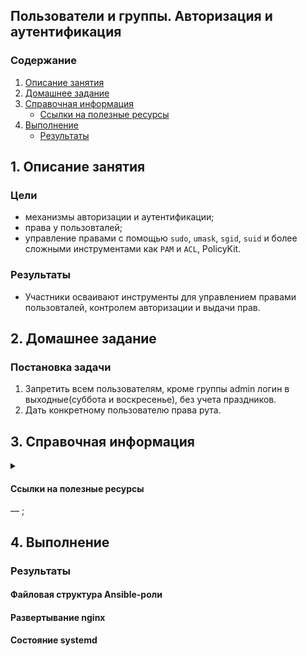 ## Пользователи и группы. Авторизация и аутентификация
### Содержание
1. [Описание занятия](#description)  
2. [Домашнее задание](#homework)  
3. [Справочная информация](#info)  
    - [Ссылки на полезные ресурсы](#links)
4. [Выполнение](#exec)  
    - [Результаты](#result)   

## 1. Описание занятия <a name="description"></a>
### Цели
- механизмы авторизации и аутентификации;  
- права у пользовталей;  
- управление правами с помощью `sudo`, `umask`, `sgid`, `suid` и более сложными инструментами как `PAM` и `ACL`, PolicyKit.  

### Результаты  
- Участники осваивают инструменты для управлением правами пользовталей, контролем авторизации и выдачи прав.  

## 2. Домашнее задание  <a name="homework"></a>
### Постановка задачи
1. Запретить всем пользователям, кроме группы admin логин в выходные(суббота и воскресенье), без учета праздников.  
2. Дать конкретному пользователю права рута.  

## 3. Справочная информация <a name="info"></a>  

<details>
    <summary></summary>

### Основные термины и определения

- `Аутентификация` — процесс подтверждения пользователем своей “подлинности”. Ввод логина и пароля.  
- `Авторизация` — процесс наделения пользователя правами (предоставления доступа к каким-либо объектам).  
- `Аккаунтинг` — запись информации о произошедших событиях.  

`UID` — организационное разделение, при котором существуют две группы пользователей: одна группа — для демонов, другая — для &laquoживых&raquo пользователей; определяется в `/etc/login.defs` и используется в системных утилитах работы с пользователями и группами.  

### PAM

`PAM` — библиотека, реализующая возможность `AAA` с помощью стандартизированных динамически подгружаемых модулей; конфигурируется в `/etc/pam.d`.  

Аутентификация:  
- `pam_unix` — аутентификация в `/etc/passwd`;  
- `pam_userdb` — аутентификация против (against) BDB-файла;  
- `pam_rootok` — разрешение root’у всего.  
Авторизация:  
- `pam_wheel` — авторизация для сервиса с использованием группы `wheel`.   


###

| Флаг     | Владелец | Группа | Остальные |
|:---------|:---------|:-------|:----------|
| `-`      | `rwx`    | `rwx`  |  `rwx`    |

| oct | bin | mask |
|:----|:----|:-----|
| 0   | 000 | ---  |
| 1   | 001 | --x  |
| 2   | 010 | -w-  |
| 3   | 011 | -wx  |
| 4   | 100 | r--  |
| 5   | 101 | r-x  |
| 6   | 110 | rw-  |
| 7   | 111 | rwx  |

`SUID`, `SGID`  
- Восьмеричные значения для `SUID` и `SGID`: 4000 и 2000.  
- Символьные: `u+s` и `g+s`.  
Для исполняемого файла:  
- Файл будет исполняться с `UID`/`GID` владельца файла.  
Для директории:  
- все созданные в ней файлы будут наследовать `UID`/`GID` директории.  
`Sticky bit`  
- Восьмеричные значения для `sticky bit` - 1000.  
- Символьные: `+t`.  
Для директории:  
- Каталог с установленным `sticky`-битом означает, что удалить файл из этого каталога может только владелец файла или суперпользователь.






###
`/etc/shadow` — системный файл с паролями пользователей;  
`/etc/login.defs` — файл, в котором можно настроить в т.ч. и `UID` (мин. и макс. значения, обычно `UID` < 1000 назначаются системным пользователям);  
`/etc/shells` — доступные командные оболочки;  
`/etc/securetty` — ;  
`id user` — вывод `id` пользователя `user`;  
`/etc/group` — группы пользователей;  
`/etc/gshadow` — на группу можно поставить пароль;  
`chsh` — команда для смены оболочки;  
`groups` — показывает текущую группу;   
`newgrp` — изменить главную группу;  

#### PolicyKit
`pkaction` — список политик;  
`ldd файл` — показывает с какими библиотеками слинкован файл;  

#### ACL
`getfacl file` —




</details>

#### Ссылки на полезные ресурсы <a name="links"></a>
[]() — ;  

## 4. Выполнение <a name="exec"></a>  

### Результаты <a name="result"></a>  
#### Файловая структура Ansible-роли

#### Развертывание nginx

####  Состояние systemd
